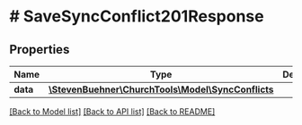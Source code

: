 # # SaveSyncConflict201Response

## Properties

Name | Type | Description | Notes
------------ | ------------- | ------------- | -------------
**data** | [**\StevenBuehner\ChurchTools\Model\SyncConflicts**](SyncConflicts.md) |  | [optional]

[[Back to Model list]](../../README.md#models) [[Back to API list]](../../README.md#endpoints) [[Back to README]](../../README.md)
